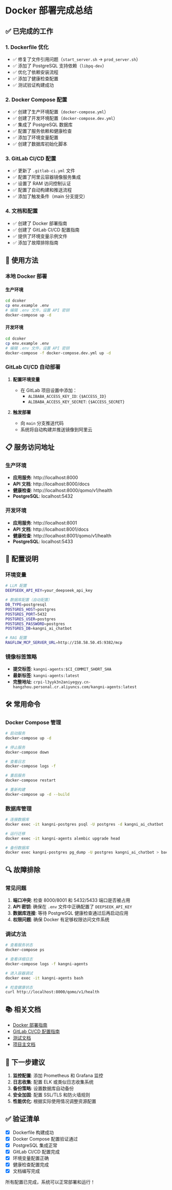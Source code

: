 # Docker 部署完成总结

## ✅ 已完成的工作

### 1. Dockerfile 优化
- ✅ 修复了文件引用问题（`start_server.sh` → `prod_server.sh`）
- ✅ 添加了 PostgreSQL 支持依赖（`libpq-dev`）
- ✅ 优化了依赖安装流程
- ✅ 添加了健康检查配置
- ✅ 测试验证构建成功

### 2. Docker Compose 配置
- ✅ 创建了生产环境配置（`docker-compose.yml`）
- ✅ 创建了开发环境配置（`docker-compose.dev.yml`）
- ✅ 集成了 PostgreSQL 数据库
- ✅ 配置了服务依赖和健康检查
- ✅ 添加了环境变量配置
- ✅ 创建了数据库初始化脚本

### 3. GitLab CI/CD 配置
- ✅ 更新了 `.gitlab-ci.yml` 文件
- ✅ 配置了阿里云容器镜像服务集成
- ✅ 设置了 RAM 访问控制认证
- ✅ 配置了自动构建和推送流程
- ✅ 添加了触发条件（main 分支提交）

### 4. 文档和配置
- ✅ 创建了 Docker 部署指南
- ✅ 创建了 GitLab CI/CD 配置指南
- ✅ 提供了环境变量示例文件
- ✅ 添加了故障排除指南

## 🚀 使用方法

### 本地 Docker 部署

#### 生产环境
```bash
cd dcoker
cp env.example .env
# 编辑 .env 文件，设置 API 密钥
docker-compose up -d
```

#### 开发环境
```bash
cd dcoker
cp env.example .env
# 编辑 .env 文件，设置 API 密钥
docker-compose -f docker-compose.dev.yml up -d
```

### GitLab CI/CD 自动部署

1. **配置环境变量**
   - 在 GitLab 项目设置中添加：
     - `ALIBABA_ACCESS_KEY_ID`: `{$ACCESS_ID}`
     - `ALIBABA_ACCESS_KEY_SECRET`: `{$ACCESS_SECRET}`

2. **触发部署**
   - 向 `main` 分支推送代码
   - 系统将自动构建并推送镜像到阿里云

## 📋 服务访问地址

### 生产环境
- **应用服务**: http://localhost:8000
- **API 文档**: http://localhost:8000/docs
- **健康检查**: http://localhost:8000/qomo/v1/health
- **PostgreSQL**: localhost:5432

### 开发环境
- **应用服务**: http://localhost:8001
- **API 文档**: http://localhost:8001/docs
- **健康检查**: http://localhost:8001/qomo/v1/health
- **PostgreSQL**: localhost:5433

## 🔧 配置说明

### 环境变量
```bash
# LLM 配置
DEEPSEEK_API_KEY=your_deepseek_api_key

# 数据库配置（自动配置）
DB_TYPE=postgresql
POSTGRES_HOST=postgres
POSTGRES_PORT=5432
POSTGRES_USER=postgres
POSTGRES_PASSWORD=postgres
POSTGRES_DB=kangni_ai_chatbot

# RAG 配置
RAGFLOW_MCP_SERVER_URL=http://158.58.50.45:9382/mcp
```

### 镜像标签策略
- **提交标签**: `kangni-agents:$CI_COMMIT_SHORT_SHA`
- **最新标签**: `kangni-agents:latest`
- **完整地址**: `crpi-l3yyk3n2aniyegyy.cn-hangzhou.personal.cr.aliyuncs.com/kangni-agents:latest`

## 🛠️ 常用命令

### Docker Compose 管理
```bash
# 启动服务
docker-compose up -d

# 停止服务
docker-compose down

# 查看日志
docker-compose logs -f

# 重启服务
docker-compose restart

# 重新构建
docker-compose up -d --build
```

### 数据库管理
```bash
# 连接数据库
docker exec -it kangni-postgres psql -U postgres -d kangni_ai_chatbot

# 运行迁移
docker exec -it kangni-agents alembic upgrade head

# 备份数据库
docker exec kangni-postgres pg_dump -U postgres kangni_ai_chatbot > backup.sql
```

## 🔍 故障排除

### 常见问题
1. **端口冲突**: 检查 8000/8001 和 5432/5433 端口是否被占用
2. **API 密钥**: 确保在 `.env` 文件中正确配置了 `DEEPSEEK_API_KEY`
3. **数据库连接**: 等待 PostgreSQL 健康检查通过后再启动应用
4. **权限问题**: 确保 Docker 有足够权限访问文件系统

### 调试方法
```bash
# 查看服务状态
docker-compose ps

# 查看详细日志
docker-compose logs -f kangni-agents

# 进入容器调试
docker exec -it kangni-agents bash

# 检查健康状态
curl http://localhost:8000/qomo/v1/health
```

## 📚 相关文档

- [Docker 部署指南](dcoker/README.md)
- [GitLab CI/CD 配置指南](GITLAB_CI_SETUP.md)
- [测试文档](TESTING.md)
- [项目主文档](../README.md)

## 🎯 下一步建议

1. **监控配置**: 添加 Prometheus 和 Grafana 监控
2. **日志收集**: 配置 ELK 或类似日志收集系统
3. **备份策略**: 设置数据库自动备份
4. **安全加固**: 配置 SSL/TLS 和防火墙规则
5. **性能优化**: 根据实际使用情况调整资源配置

## ✅ 验证清单

- [x] Dockerfile 构建成功
- [x] Docker Compose 配置验证通过
- [x] PostgreSQL 集成正常
- [x] GitLab CI/CD 配置完成
- [x] 环境变量配置正确
- [x] 健康检查配置完成
- [x] 文档编写完成

所有配置已完成，系统可以正常部署和运行！
